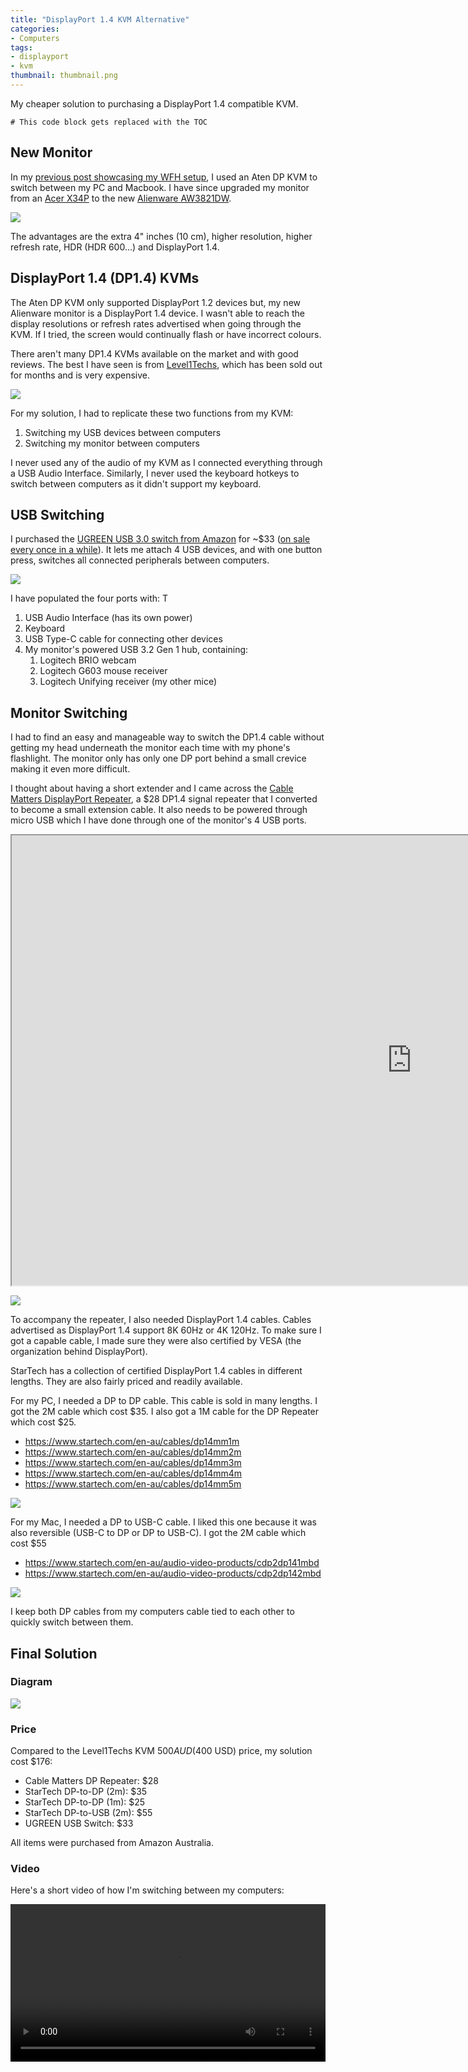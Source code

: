 ```yaml
---
title: "DisplayPort 1.4 KVM Alternative"
categories:
- Computers
tags:
- displayport
- kvm
thumbnail: thumbnail.png
---
```


My cheaper solution to purchasing a DisplayPort 1.4 compatible KVM.

<!-- more --->

```toc
# This code block gets replaced with the TOC
```
## New Monitor

In my [previous post showcasing my WFH setup](/my-wfh-setup), I used an Aten DP KVM to switch between my PC and Macbook. I have since upgraded my monitor from an [Acer X34P](https://www.acer.com/ac/en/AU/content/predator-model/UM.CX0SA.P02) to the new [Alienware AW3821DW](https://www.dell.com/en-au/shop/alienware-38-curved-gaming-monitor-aw3821dw/apd/210-axni/monitors-monitor-accessories).

![](aw3821dw.jpg)

The advantages are the extra 4" inches (10 cm), higher resolution, higher refresh rate, HDR (HDR 600...) and DisplayPort 1.4.

## DisplayPort 1.4 (DP1.4) KVMs

The Aten DP KVM only supported DisplayPort 1.2 devices but, my new Alienware monitor is a DisplayPort 1.4 device. I wasn't able to reach the display resolutions or refresh rates advertised when going through the KVM. If I tried, the screen would continually flash or have incorrect colours.

There aren't many DP1.4 KVMs available on the market and with good reviews. The best I have seen is from [Level1Techs](https://store.level1techs.com/products/kvm-switch-2-port-dual-monitor-8k-model), which has been sold out for months and is very expensive.

![](level1techs-kvm.png)

For my solution, I had to replicate these two functions from my KVM:

1. Switching my USB devices between computers
2. Switching my monitor between computers

I never used any of the audio of my KVM as I connected everything through a USB Audio Interface. Similarly, I never used the keyboard hotkeys to switch between computers as it didn't support my keyboard.

## USB Switching

I purchased the [UGREEN USB 3.0 switch from Amazon](https://www.amazon.com.au/UGREEN-Computers-Peripheral-Switcher-One-Button/dp/B01N6GD9JO) for ~$33 ([on sale every once in a while](https://www.ozbargain.com.au/search/node/ugreen%20usb%203.0)). It lets me attach 4 USB devices, and with one button press, switches all connected peripherals between computers.

![](ugreen.jpg)

I have populated the four ports with:
T
1. USB Audio Interface (has its own power)
2. Keyboard
3. USB Type-C cable for connecting other devices
4. My monitor's powered USB 3.2 Gen 1 hub, containing:
   1. Logitech BRIO webcam
   2. Logitech G603 mouse receiver
   3. Logitech Unifying receiver (my other mice)

## Monitor Switching

I had to find an easy and manageable way to switch the DP1.4 cable without getting my head underneath the monitor each time with my phone's flashlight. The monitor only has only one DP port behind a small crevice making it even more difficult.

I thought about having a short extender and I came across the [Cable Matters DisplayPort Repeater](https://www.cablematters.com/pc-1212-154-active-displayport-repeater-8k-ready.aspx), a $28 DP1.4 signal repeater that I converted to become a small extension cable. It also needs to be powered through micro USB which I have done through one of the monitor's 4 USB ports.

<iframe src="https://www.youtube.com/embed/Gu4RI4ybwgo" allowfullscreen width="1280" height="720"></iframe>

![](dp-repeater-features.png)

To accompany the repeater, I also needed DisplayPort 1.4 cables. Cables advertised as DisplayPort 1.4 support 8K 60Hz or 4K 120Hz. To make sure I got a capable cable, I made sure they were also certified by VESA (the organization behind DisplayPort).

StarTech has a collection of certified DisplayPort 1.4 cables in different lengths. They are also fairly priced and readily available.

For my PC, I needed a DP to DP cable. This cable is sold in many lengths. I got the 2M cable which cost $35. I also got a 1M cable for the DP Repeater which cost $25.

- https://www.startech.com/en-au/cables/dp14mm1m
- https://www.startech.com/en-au/cables/dp14mm2m
- https://www.startech.com/en-au/cables/dp14mm3m
- https://www.startech.com/en-au/cables/dp14mm4m
- https://www.startech.com/en-au/cables/dp14mm5m

![](dp-to-dp-cable.jpg)

For my Mac, I needed a DP to USB-C cable. I liked this one because it was also reversible (USB-C to DP or DP to USB-C). I got the 2M cable which cost $55

- https://www.startech.com/en-au/audio-video-products/cdp2dp141mbd
- https://www.startech.com/en-au/audio-video-products/cdp2dp142mbd

![](dp-to-usb-c-cable.jpg)

I keep both DP cables from my computers cable tied to each other to quickly switch between them.

## Final Solution

### Diagram

![](solution.png)

### Price

Compared to the Level1Techs KVM $500 AUD ($400 USD) price, my solution cost $176:

- Cable Matters DP Repeater: $28
- StarTech DP-to-DP (2m): $35
- StarTech DP-to-DP (1m): $25
- StarTech DP-to-USB (2m): $55
- UGREEN USB Switch: $33

All items were purchased from Amazon Australia.

### Video

Here's a short video of how I'm switching between my computers:

<video autoplay loop controls width="100%" height="auto">
  <source type="video/webm" src="changing.webm">
  <p>Your browser does not support the video element.</p>
</video>
